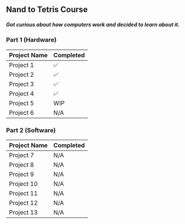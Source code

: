 ## Nand to Tetris Course

##### Got curious about how computers work and decided to learn about it.


### Part 1 (Hardware)
| Project Name | Completed |
|-----------|-----------|
| Project 1 | ✅        |
| Project 2 | ✅        |
| Project 3 | ✅        |
| Project 4 | ✅        |
| Project 5 | WIP        |
| Project 6 | N/A        |

### Part 2 (Software)
| Project Name | Completed |
|-----------|-----------|
| Project 7 | N/A        |
| Project 8 | N/A        |
| Project 9 | N/A        |
| Project 10 | N/A       |
| Project 11 | N/A       |
| Project 12 | N/A       |
| Project 13 | N/A       |
